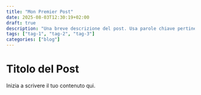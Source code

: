 ```yaml
---
title: "Mon Premier Post"
date: 2025-08-03T12:30:19+02:00
draft: true
description: "Una breve descrizione del post. Usa parole chiave pertinenti."
tags: ["tag-1", "tag-2", "tag-3"]
categories: ["blog"]
---
```


# Titolo del Post

Inizia a scrivere il tuo contenuto qui.
